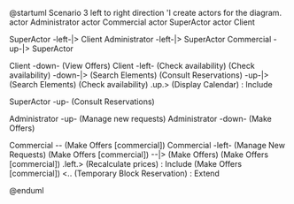@startuml Scenario 3
left to right direction
'I create actors for the diagram.
actor Administrator
actor Commercial
actor SuperActor
actor Client

SuperActor -left-|> Client
Administrator -left-|> SuperActor
Commercial -up-|> SuperActor

Client -down- (View Offers)
Client -left- (Check availability)
(Check availability) -down-|> (Search Elements)
(Consult Reservations) -up-|> (Search Elements)
(Check availability) .up.> (Display Calendar) : Include

SuperActor -up- (Consult Reservations)

Administrator -up- (Manage new requests)
Administrator -down- (Make Offers)

Commercial -- (Make Offers [commercial])
Commercial -left- (Manage New Requests)
(Make Offers [commercial]) --|> (Make Offers)
(Make Offers [commercial]) .left.> (Recalculate prices) : Include
(Make Offers [commercial]) <.. (Temporary Block Reservation) : Extend




@enduml
